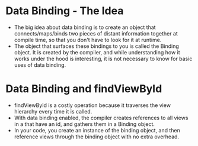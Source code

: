 # Data Binding - The Idea
<ul>
  <li>The big idea about data binding is to create an object that connects/maps/binds two pieces of distant information together at compile time, so that you don't have to look for it at runtime.</li>
  <li>The object that surfaces these bindings to you is called the Binding object. It is created by the compiler, and while understanding how it works under the hood is interesting, it is not necessary to know for basic uses of data binding.</li>
</ul> 


# Data Binding and findViewById
<ul>
<li>findViewById is a costly operation because it traverses the view hierarchy every time it is called.</li>
<li>With data binding enabled, the compiler creates references to all views in a <layout> that have an id, and gathers them in a Binding object.</li>
<li>In your code, you create an instance of the binding object, and then reference views through the binding object with no extra overhead.</li>
</ul> 
